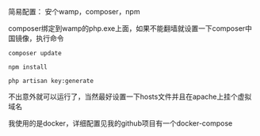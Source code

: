 简易配置： 安个wamp，composer，npm

composer绑定到wamp的php.exe上面，如果不能翻墙就设置一下composer中国镜像，执行命令
```
composer update

npm install

php artisan key:generate
```
不出意外就可以运行了，当然最好设置一下hosts文件并且在apache上挂个虚拟域名

我使用的是docker，详细配置见我的github项目有一个docker-compose
